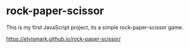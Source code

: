 # rock-paper-scissor

This is my first JavaScript project, its a simple rock-paper-scissor game.

https://elvismark.github.io/rock-paper-scissor/